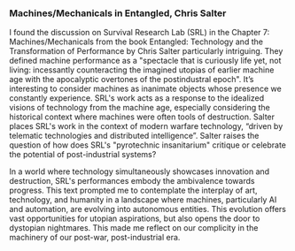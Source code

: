 ### Machines/Mechanicals in Entangled, Chris Salter

I found the discussion on Survival Research Lab (SRL) in the Chapter 7: Machines/Mechanicals from the book Entangled: Technology and the Transformation of Performance by Chris Salter particularly intriguing. They defined machine performance as a "spectacle that is curiously life yet, not living: incessantly counteracting the imagined utopias of earlier machine age with the apocalyptic overtones of the postindustral epoch". It’s interesting to consider machines as inanimate objects whose presence we constantly experience. SRL's work acts as a response to the idealized visions of technology from the machine age, especially considering the historical context where machines were often tools of destruction. Salter places SRL's work in the context of modern warfare technology, “driven by telematic technologies and distributed intelligence”.  Salter raises the question of how does SRL's "pyrotechnic insanitarium" critique or celebrate the potential of post-industrial systems? 

In a world where technology simultaneously showcases innovation and destruction, SRL's performances embody the ambivalence towards progress. This text prompted me to contemplate the interplay of art, technology, and humanity in a landscape where machines, particularly AI and automation, are evolving into autonomous entities. This evolution offers vast opportunities for utopian aspirations, but also opens the door to dystopian nightmares. This made me reflect on our complicity in the machinery of our post-war, post-industrial era.